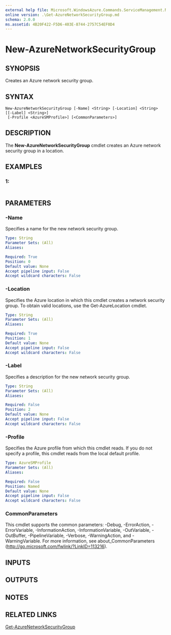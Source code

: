 ```yaml
---
external help file: Microsoft.WindowsAzure.Commands.ServiceManagement.Network.dll-Help.xml
online version: .\Get-AzureNetworkSecurityGroup.md
schema: 2.0.0
ms.assetid: 4B20F422-F5D6-403E-8744-2757C54EF0D4
---
```


# New-AzureNetworkSecurityGroup

## SYNOPSIS
Creates an Azure network security group.

## SYNTAX

```
New-AzureNetworkSecurityGroup [-Name] <String> [-Location] <String> [[-Label] <String>]
 [-Profile <AzureSMProfile>] [<CommonParameters>]
```

## DESCRIPTION
The **New-AzureNetworkSecurityGroup** cmdlet creates an Azure network security group in a location.

## EXAMPLES

### 1:
```

```

## PARAMETERS

### -Name
Specifies a name for the new network security group.

```yaml
Type: String
Parameter Sets: (All)
Aliases: 

Required: True
Position: 0
Default value: None
Accept pipeline input: False
Accept wildcard characters: False
```

### -Location
Specifies the Azure location in which this cmdlet creates a network security group.
To obtain valid locations, use the Get-AzureLocation cmdlet.

```yaml
Type: String
Parameter Sets: (All)
Aliases: 

Required: True
Position: 1
Default value: None
Accept pipeline input: False
Accept wildcard characters: False
```

### -Label
Specifies a description for the new network security group.

```yaml
Type: String
Parameter Sets: (All)
Aliases: 

Required: False
Position: 2
Default value: None
Accept pipeline input: False
Accept wildcard characters: False
```

### -Profile
Specifies the Azure profile from which this cmdlet reads. 
If you do not specify a profile, this cmdlet reads from the local default profile.

```yaml
Type: AzureSMProfile
Parameter Sets: (All)
Aliases: 

Required: False
Position: Named
Default value: None
Accept pipeline input: False
Accept wildcard characters: False
```

### CommonParameters
This cmdlet supports the common parameters: -Debug, -ErrorAction, -ErrorVariable, -InformationAction, -InformationVariable, -OutVariable, -OutBuffer, -PipelineVariable, -Verbose, -WarningAction, and -WarningVariable. For more information, see about_CommonParameters (http://go.microsoft.com/fwlink/?LinkID=113216).

## INPUTS

## OUTPUTS

## NOTES

## RELATED LINKS

[Get-AzureNetworkSecurityGroup](./Get-AzureNetworkSecurityGroup.md)


